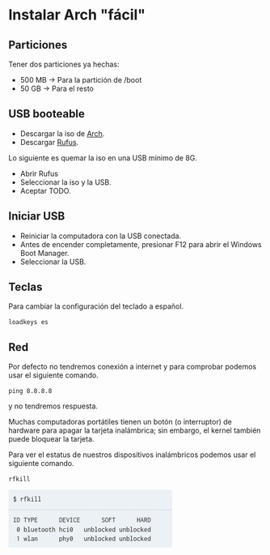 # Instalar Arch "fácil"

## Particiones

Tener dos particiones ya hechas:
- 500 MB -> Para la partición de /boot
- 50 GB -> Para el resto

## USB booteable

- Descargar la iso de [Arch](https://archlinux.org/download/).
- Descargar [Rufus](https://rufus.ie/es/).

Lo siguiente es quemar la iso en una USB minimo de 8G.

- Abrir Rufus
- Seleccionar la iso y la USB.
- Aceptar TODO.

## Iniciar USB 

- Reiniciar la computadora con la USB conectada.
- Antes de encender completamente, presionar F12 para abrir el Windows Boot Manager.
- Seleccionar la USB.

## Teclas

Para cambiar la configuración del teclado a español.

```
loadkeys es
```
## Red

Por defecto no tendremos conexión a internet y para comprobar podemos usar el siguiente comando.

```
ping 8.8.8.8
```

y no tendremos respuesta.

Muchas computadoras portátiles tienen un botón (o interruptor) de hardware para apagar la tarjeta inalámbrica; sin embargo, el kernel también puede bloquear la tarjeta. 

Para ver el estatus de nuestros dispositivos inalámbricos podemos usar el siguiente comando.

```
rfkill
```
 ![Red](Red.png)


